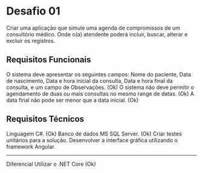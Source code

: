 # Desafio 01


Criar uma aplicação que simule uma agenda de compromissos de um consultório médico. 
Onde o(a) atendente poderá incluir, buscar, alterar e excluir os registros.

Requisitos Funcionais
---
O sistema deve apresentar os seguintes campos: Nome do paciente, Data de nascimento, Data e hora inicial da consulta, Data e hora final da consulta, e um campo de Observações. (Ok)
O sistema não deve permitir o agendamento de duas ou mais consultas no mesmo range de datas. (Ok)
A data final não pode ser menor que a data inicial. (Ok)


Requisitos Técnicos
---
Linguagem C#. (Ok)
Banco de dados MS SQL Server. (Ok)
Criar testes unitários para a solução.
Desenvolver a interface gráfica utilizando o framework Angular.

---
Diferencial
Utilizar o .NET Core (Ok)